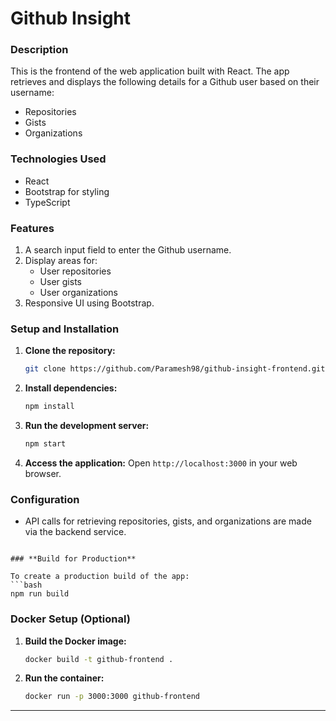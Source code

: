 # Github Insight

### **Description**

This is the frontend of the web application built with React. The app retrieves and displays the following details for a Github user based on their username:

- Repositories
- Gists
- Organizations

### **Technologies Used**

- React 
- Bootstrap for styling
- TypeScript

### **Features**

1. A search input field to enter the Github username.
2. Display areas for:
   - User repositories
   - User gists
   - User organizations
3. Responsive UI using Bootstrap.

### **Setup and Installation**

1. **Clone the repository:**
   ```bash
   git clone https://github.com/Paramesh98/github-insight-frontend.git
   ```
2. **Install dependencies:**
   ```bash
   npm install
   ```
3. **Run the development server:**
   ```bash
   npm start
   ```

4. **Access the application:** Open `http://localhost:3000` in your web browser.

### **Configuration**

- API calls for retrieving repositories, gists, and organizations are made via the backend service.

```

### **Build for Production**

To create a production build of the app:
```bash
npm run build
```

### **Docker Setup (Optional)**

1. **Build the Docker image:**
   ```bash
   docker build -t github-frontend .
   ```
2. **Run the container:**
   ```bash
   docker run -p 3000:3000 github-frontend
   ```

---
